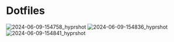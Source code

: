 # Dotfiles
![2024-06-09-154758_hyprshot](https://github.com/dgox16/dotfiles/assets/90411765/1eb26980-5bb3-4231-b451-e20c9b086693)
![2024-06-09-154836_hyprshot](https://github.com/dgox16/dotfiles/assets/90411765/763bb10a-f717-4310-8cea-eb9f7666b0c9)
![2024-06-09-154841_hyprshot](https://github.com/dgox16/dotfiles/assets/90411765/569dd8b3-5e3b-4a67-b1d3-a760ae9dde85)
